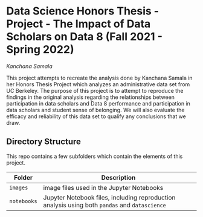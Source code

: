 # Data Science Honors Thesis - Project - The Impact of Data Scholars on Data 8 (Fall 2021 - Spring 2022)

_Kanchana Samala_

This project attempts to recreate the analysis done by Kanchana Samala in her Honors Thesis Project which analyzes an administrative data set from UC Berkeley. The purpose of this project is to attempt to reproduce the findings in the original analysis regarding the relationships between participation in data scholars and Data 8 performance and participation in data scholars and student sense of belonging. We will also evaluate the efficacy and reliability of this data set to qualify any conclusions that we draw. 

## Directory Structure

This repo contains a few subfolders which contain the elements of this project.

| Folder | Description |
|-----|-----|
| `images`  | image files used in the Jupyter Notebooks  |
| `notebooks`  | Jupyter Notebook files, including reproduction analysis using both `pandas` and `datascience`  |

